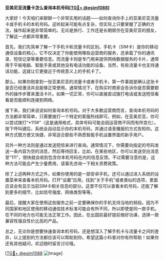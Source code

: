 **亚美尼亚流量卡怎么查询本机号码[[TG💪+ @esim1088](https://t.me/s/esim1088)]**

大家好！今天咱们来聊聊一个非常实用的话题——如何查询你手上的亚美尼亚流量卡或手机卡的本机号码。这听起来可能有点复杂，但实际上只要掌握了正确的方法，操作起来是非常简单的。无论是旅行、工作还是长期居住在亚美尼亚的朋友，了解这一点都非常重要。

首先，我们先简单了解一下手机卡和流量卡的区别。手机卡（SIM卡）是你的移动通信设备的核心，它不仅决定了你能使用哪些运营商的服务，还承载了你的通讯录、短信记录等重要信息。而流量卡则是专门用来提供网络数据服务的卡片，通常用于平板电脑、智能手表或其他没有电话功能的设备。当然，有些流量卡也支持通话功能，这就让它更接近于传统意义上的手机卡了。

那么，如果你刚拿到一张亚美尼亚的流量卡或者手机卡，第一件事就是确认这张卡是否已经激活并且能够正常使用。通常情况下，在购买时商家会告诉你是否需要额外的操作步骤来激活卡片。如果一切正常，你可以直接尝试拨打电话或发送短信看看是否能顺利连接到网络。

接下来，我们来说说如何查询本机号码。对于大多数运营商而言，查询本机号码的方法都非常简单，只需要拨打一个特定的客服热线即可。例如，在亚美尼亚，你可以尝试拨打“*111#”（这是通用格式，具体号码可能会因运营商不同而有所变化）。按下呼叫键后，系统会自动显示你的本机号码，并通过语音播报的方式告知你。这种方式既方便又快捷，非常适合那些不熟悉智能手机设置界面的新手用户。

另外一种方法则是通过发送短信来进行查询。通常情况下，你需要向指定的号码发送一条内容为空的消息，然后等待回复。比如，在某些地区，你可以发送空白消息至“111”，很快就会收到包含你本机号码在内的信息反馈。不过需要注意的是，这种方法可能会产生少量费用，请事先咨询一下相关资费政策。

除了上述两种方式之外，如果你使用的是一部安卓手机，还可以通过进入系统的设置菜单来查看本机号码。打开“设置”应用，找到“关于手机”或者类似的选项，里面应该会有显示当前SIM卡相关信息的部分。这里不仅可以查看本机号码，还能了解到更多的细节，比如信号强度、网络类型等等。

最后，提醒大家在使用这些服务之前一定要确保你的手机支持当地的频段。因为不同国家和地区使用的移动通信技术标准可能会有所不同，所以即使是同一款手机，在不同的地方也可能无法正常工作。因此，在出国前最好提前做好功课，选择一款兼容性强且性价比高的产品。

总之，无论你是想要快速查询本机号码，还是想深入了解手机卡与流量卡之间的差异，以上提到的方法都应该可以帮助到你。希望这篇小科普对你有所帮助！如果你还有其他疑问，欢迎随时留言讨论哦。

[[TG💪+ @esim1088](https://t.me/s/esim1088) ![Image](https://i.postimg.cc/4NQfJmqS/Snipaste-2025-05-13-00-14-12.png)]